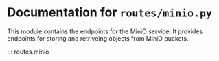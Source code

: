 # Documentation for `routes/minio.py`

This module contains the endpoints for the MiniO service. 
It provides endpoints for storing and retriveing objects from MiniO buckets.

::: routes.minio